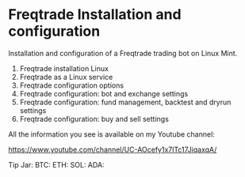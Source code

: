 # Freqtrade Installation and configuration
Installation and configuration of a Freqtrade trading bot on Linux Mint.

1. Freqtrade installation Linux
2. Freqtrade as a Linux service
3. Freqtrade configuration options
4. Freqtrade configuration: bot and exchange settings
5. Freqtrade configuration: fund management, backtest and dryrun settings
6. Freqtrade configuration: buy and sell settings

All the information you see is available on my Youtube channel:

https://www.youtube.com/channel/UC-AOcefy1x7lTc17JiqaxqA/

Tip Jar:
BTC: 
ETH: 
SOL: 
ADA: 

